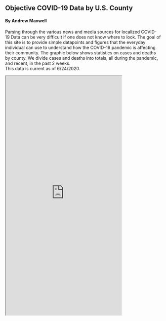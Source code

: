 ## Objective COVID-19 Data by U.S. County
#### By Andrew Maxwell

Parsing through the various news and media sources for localized COVID-19 Data can be very difficult if one does not know where to look. The goal of this site is to provide simple datapoints and figures that the everyday individual can use to understand how the COVID-19 pandemic is affecting their community. The graphic below shows statistics on cases and deaths by county. We divide cases and deaths into totals, all during the pandemic, and recent, in the past 2 weeks.  
This data is current as of 6/24/2020.
<iframe src= "https://public.tableau.com/views/CommunityCovidTableau_v2/Dashboard1?:language=en&:display_count=y&:origin=viz_share_link:embed=true:showVizHome=no" height = "775" width = "375"></iframe>
